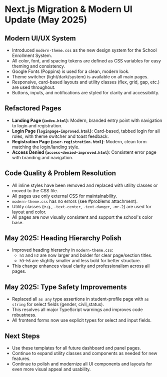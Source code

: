 # Next.js Migration & Modern UI Update (May 2025)

## Modern UI/UX System

- Introduced `modern-theme.css` as the new design system for the School Enrollment System.
- All color, font, and spacing tokens are defined as CSS variables for easy theming and consistency.
- Google Fonts (Poppins) is used for a clean, modern look.
- Theme switcher (light/dark/system) is available on all main pages.
- Responsive, card-based layouts and utility classes (flex, grid, gap, etc.) are used throughout.
- Buttons, inputs, and notifications are styled for clarity and accessibility.

## Refactored Pages

- **Landing Page (`index.html`)**: Modern, branded entry point with navigation to login and registration.
- **Login Page (`loginpage-improved.html`)**: Card-based, tabbed login for all roles, with theme switcher and toast feedback.
- **Registration Page (`user-registration.html`)**: Modern, clean form matching the login/landing style.
- **Access Denied (`access-denied-improved.html`)**: Consistent error page with branding and navigation.

## Code Quality & Problem Resolution

- All inline styles have been removed and replaced with utility classes or moved to the CSS file.
- All pages use only external CSS for maintainability.
- `modern-theme.css` has no errors (see #problems attachment).
- Utility classes (e.g., `.text-center`, `.text-danger`, `.mr-2`) are used for layout and color.
- All pages are now visually consistent and support the school's color base.

## May 2025: Heading Hierarchy Polish

- Improved heading hierarchy in `modern-theme.css`:
  - `h1` and `h2` are now larger and bolder for clear page/section titles.
  - `h3`–`h6` are slightly smaller and less bold for better structure.
- This change enhances visual clarity and professionalism across all pages.

## May 2025: Type Safety Improvements

- Replaced all `as any` type assertions in student-profile page with `as string` for select fields (gender, civil_status).
- This resolves all major TypeScript warnings and improves code robustness.
- All frontend forms now use explicit types for select and input fields.

## Next Steps

- Use these templates for all future dashboard and panel pages.
- Continue to expand utility classes and components as needed for new features.
- Continue to polish and modernize all UI components and layouts for even more visual appeal and usability.
